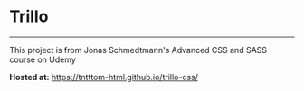 # Trillo  
---

This project is from Jonas Schmedtmann's Advanced CSS and SASS course on Udemy

**Hosted at:** https://tntttom-html.github.io/trillo-css/
